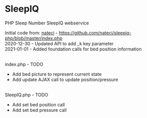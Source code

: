 # SleepIQ
PHP Sleep Number SleepIQ webservice

Initial code from: <a href="https://github.com/natecj">natecj</a> - https://github.com/natecj/sleepiq-php/blob/master/index.php<br/>
2020-12-30 - Updated API to add _k key parameter<br/>
2021-01-01 - Added foundation calls for bed position information<br/><br/>

index.php - TODO<br/>
<ul>
  <li>Add bed picture to represent current state</li>
  <li>Add update AJAX call to update position/pressure</li>
</ul>  

<br/>SleepIQ.php - TODO<br/>
<ul>
  <li>Add set bed position call</li>
  <li>Add set bed pressure call</li>
</ul>
